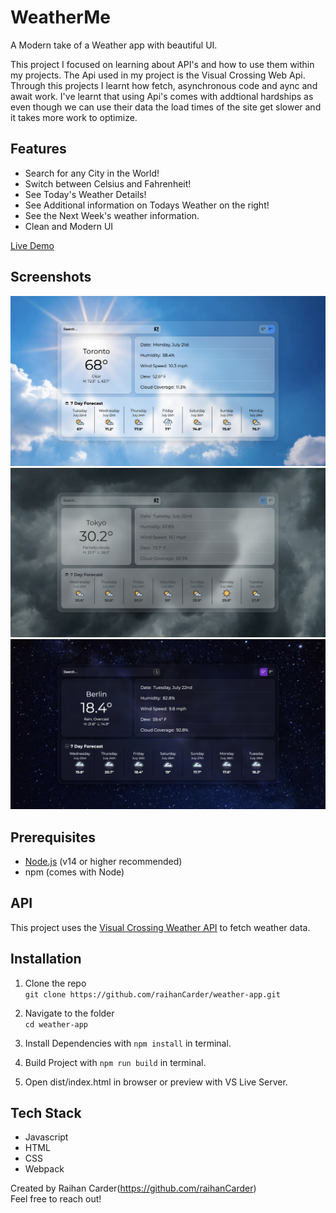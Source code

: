 # WeatherMe

A Modern take of a Weather app with beautiful UI.

This project I focused on learning about API's and how to use them within my projects. The Api used in my project is the Visual Crossing Web Api. Through this projects I learnt how fetch, asynchronous code and aync and await work. I've learnt that using Api's comes with addtional hardships as even though we can use their data the load times of the site get slower and it takes more work to optimize.

## Features

- Search for any City in the World!
- Switch between Celsius and Fahrenheit!
- See Today's Weather Details!
- See Additional information on Todays Weather on the right!
- See the Next Week's weather information.
- Clean and Modern UI

[Live Demo](https://raihancarder.github.io/weather-app/)

## Screenshots

![Initialized Screen](./src/images/screenshot1.png)
![Cloudy Mode](./src/images/screenshot2.png)
![NightTime Mode](./src/images/screenshot3.png)

## Prerequisites

- [Node.js](https://nodejs.org/) (v14 or higher recommended)
- npm (comes with Node)

## API

This project uses the [Visual Crossing Weather API](https://www.visualcrossing.com/weather-api) to fetch weather data.

## Installation

1. Clone the repo  
   `git clone https://github.com/raihanCarder/weather-app.git`

2. Navigate to the folder  
   `cd weather-app`

3. Install Dependencies with `npm install` in terminal.

4. Build Project with `npm run build` in terminal.

5. Open dist/index.html in browser or preview with VS Live Server.

## Tech Stack

- Javascript
- HTML
- CSS
- Webpack

Created by Raihan Carder(https://github.com/raihanCarder)  
Feel free to reach out!
